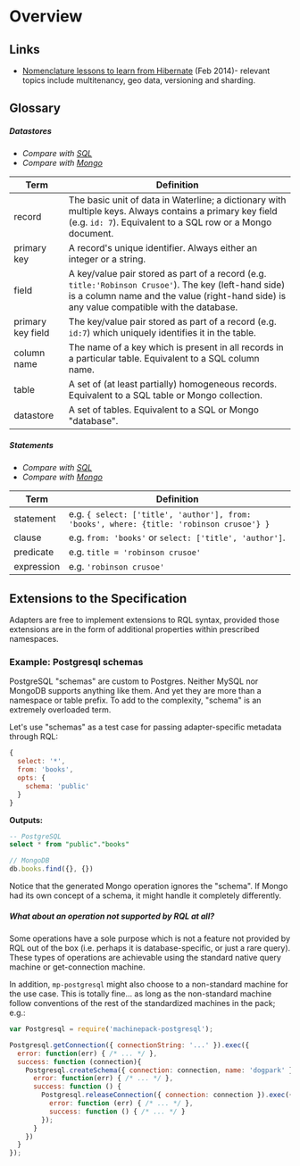 # Overview


## Links

+ [Nomenclature lessons to learn from Hibernate](http://www.slideshare.net/brmeyer/hibernate-orm-features) (Feb 2014)- relevant topics include multitenancy, geo data, versioning and sharding.



## Glossary

##### Datastores

+ _Compare with [SQL](https://commons.wikimedia.org/wiki/File:SQL_ANATOMY_wiki.svg#/media/File:SQL_ANATOMY_wiki.svg)_
+ _Compare with [Mongo](https://docs.mongodb.org/manual/reference/glossary/#term-aggregation-framework)_

| Term         | Definition
| ------------ | --------------------------------------------------------
| record       | The basic unit of data in Waterline; a dictionary with multiple keys. Always contains a primary key field (e.g. `id: 7`).  Equivalent to a SQL row or a Mongo document.
| primary key  | A record's unique identifier. Always either an integer or a string.
| field        | A key/value pair stored as part of a record (e.g. `title:'Robinson Crusoe'`).  The key (left-hand side) is a column name and the value (right-hand side) is any value compatible with the database.
| primary key field  | The key/value pair stored as part of a record (e.g. `id:7`) which uniquely identifies it in the table.
| column name  | The name of a key which is present in all records in a particular table. Equivalent to a SQL column name.
| table        | A set of (at least partially) homogeneous records.  Equivalent to a SQL table or Mongo collection.
| datastore    | A set of tables. Equivalent to a SQL or Mongo "database".


##### Statements

+ _Compare with [SQL](https://commons.wikimedia.org/wiki/File:SQL_ANATOMY_wiki.svg#/media/File:SQL_ANATOMY_wiki.svg)_
+ _Compare with [Mongo](https://docs.mongodb.org/manual/reference/glossary/#term-aggregation-framework)_

| Term         | Definition
| ------------ | --------------------------------------------------------
| statement    | e.g. `{ select: ['title', 'author'], from: 'books', where: {title: 'robinson crusoe'} }`
| clause       | e.g. `from: 'books'` or `select: ['title', 'author']`.
| predicate    | e.g. `title = 'robinson crusoe'`
| expression   | e.g. `'robinson crusoe'`




## Extensions to the Specification

Adapters are free to implement extensions to RQL syntax, provided those extensions are in the form of additional properties within prescribed namespaces.

### Example: Postgresql schemas

PostgreSQL "schemas" are custom to Postgres.  Neither MySQL nor MongoDB supports anything like them. And yet they are more than a namespace or table prefix.  To add to the complexity, "schema" is an extremely overloaded term.

Let's  use "schemas" as a test case for passing adapter-specific metadata through RQL:

```javascript
{
  select: '*',
  from: 'books',
  opts: {
    schema: 'public'
  }
}
```

**Outputs:**

```sql
-- PostgreSQL
select * from "public"."books"
```

```javascript
// MongoDB    
db.books.find({}, {})
```

Notice that the generated Mongo operation ignores the "schema".  If Mongo had its own concept of a schema, it might handle it completely differently.


##### What about an operation not supported by RQL at all?

Some operations have a sole purpose which is not a feature not provided by RQL out of the box (i.e. perhaps it is database-specific, or just a rare query).  These types of operations are achievable using the standard native query machine or get-connection machine.


In addition, `mp-postgresql` might also choose to a non-standard machine for the use case.  This is totally fine... as long as the non-standard machine follow conventions of the rest of the standardized machines in the pack; e.g.:

```javascript
var Postgresql = require('machinepack-postgresql');

Postgresql.getConnection({ connectionString: '...' }).exec({
  error: function(err) { /* ... */ },
  success: function (connection){
    Postgresql.createSchema({ connection: connection, name: 'dogpark' }).exec({
      error: function(err) { /* ... */ },
      success: function () {
        Postgresql.releaseConnection({ connection: connection }).exec({
          error: function (err) { /* ... */ },
          success: function () { /* ... */ }
        });
      }
    })
  }
});
```



